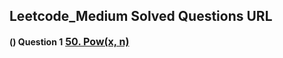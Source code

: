 ## Leetcode_Medium Solved Questions URL

**() Question 1** <a href="https://leetcode.com/problems/powx-n/submissions/1006642786/" target="_blank" style="font-size: 16px;dispaly:inline-block;">**50. Pow(x, n)**</a> <br/>
